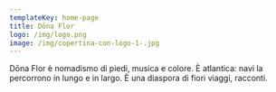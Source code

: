 ```yaml
---
templateKey: home-page
title: Dōna Flor
logo: /img/logo.png
image: /img/copertina-con-logo-1-.jpg
---
```


Dōna Flor è nomadismo di piedi, musica e colore. È atlantica: navi la percorrono in lungo e in largo. È una diaspora di fiori viaggi, racconti.
